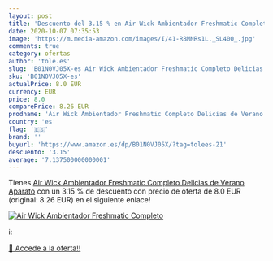 ```yaml
---
layout: post
title: 'Descuento del 3.15 % en Air Wick Ambientador Freshmatic Completo'
date: 2020-10-07 07:35:53
image: 'https://m.media-amazon.com/images/I/41-R8MNRs1L._SL400_.jpg'
comments: true
category: ofertas
author: 'tole.es'
slug: 'B01N0VJ05X-es Air Wick Ambientador Freshmatic Completo Delicias de...'
sku: 'B01N0VJ05X-es'
actualPrice: 8.0 EUR
currency: EUR
price: 8.0
comparePrice: 8.26 EUR
prodname: 'Air Wick Ambientador Freshmatic Completo Delicias de Verano Aparato'
country: 'es'
flag: '🇪🇸'
brand: ''
buyurl: 'https://www.amazon.es/dp/B01N0VJ05X/?tag=tolees-21'
descuento: '3.15'
average: '7.137500000000001'
---
```


Tienes [Air Wick Ambientador Freshmatic Completo Delicias de Verano Aparato](https://www.amazon.es/dp/B01N0VJ05X/?tag=tolees-21) con un 3.15 % de descuento con precio de oferta de 8.0 EUR (original: 8.26 EUR) en el siguiente enlace!

[![Air Wick Ambientador Freshmatic Completo](https://m.media-amazon.com/images/I/41-R8MNRs1L._SL400_.jpg)](https://www.amazon.es/dp/B01N0VJ05X/?tag=tolees-21)

ℹ️:


[🛒 Accede a la oferta!!](https://www.amazon.es/dp/B01N0VJ05X/?tag=tolees-21)
